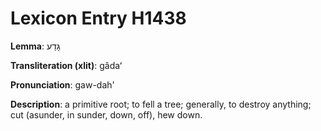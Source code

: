 # Lexicon Entry H1438

**Lemma**: גָּדַע

**Transliteration (xlit)**: gâdaʻ

**Pronunciation**: gaw-dah'

**Description**:
a primitive root; to fell a tree; generally, to destroy anything; cut (asunder, in sunder, down, off), hew down.
